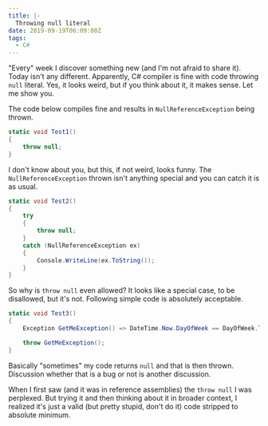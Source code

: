 ```yaml
---
title: |-
  Throwing null literal
date: 2019-09-19T06:09:00Z
tags:
  - C#
---
```

"Every" week I discover something new (and I'm not afraid to share it). Today isn't any different. Apparently, C# compiler is fine with code throwing `null` literal. Yes, it looks weird, but if you think about it, it makes sense. Let me show you.

The code below compiles fine and results in `NullReferenceException` being thrown.

```csharp
static void Test1()
{
	throw null;
}
```

I don't know about you, but this, if not weird, looks funny. The `NullReferenceException` thrown isn't anything special and you can catch it is as usual.

```csharp
static void Test2()
{
	try
	{
		throw null;
	}
	catch (NullReferenceException ex)
	{
		Console.WriteLine(ex.ToString());
	}
}
```

So why is `throw null` even allowed? It looks like a special case, to be disallowed, but it's not. Following simple code is absolutely acceptable.

```csharp
static void Test3()
{
	Exception GetMeException() => DateTime.Now.DayOfWeek == DayOfWeek.Thursday ? null : new InvalidOperationException();

	throw GetMeException();
}
```

Basically "sometimes" my code returns `null` and that is then thrown. Discussion whether that is a bug or not is another discussion.

When I first saw (and it was in reference assemblies) the `throw null` I was perplexed. But trying it and then thinking about it in broader context, I realized it's just a valid (but pretty stupid, don't do it) code stripped to absolute minimum.
